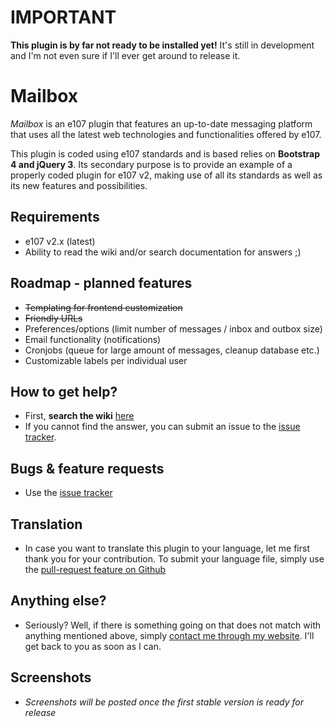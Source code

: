 # IMPORTANT #
**This plugin is by far not ready to be installed yet!** 
It's still in development and I'm not even sure if I'll ever get around to release it.

# Mailbox #
*Mailbox* is an e107 plugin that features an up-to-date messaging platform that uses all the latest web technologies and functionalities offered by e107.

This plugin is coded using e107 standards and is based relies on **Bootstrap 4 and jQuery 3**. Its secondary purpose is to provide an example of a properly coded plugin for e107 v2, making use of all its standards as well as its new features and possibilities.  

## Requirements ##
* e107 v2.x (latest)
* Ability to read the wiki and/or search documentation for answers ;)

## Roadmap - planned features ##
* ~~Templating for frontend customization~~ 
* ~~Friendly URLs~~
* Preferences/options (limit number of messages / inbox and outbox size)
* Email functionality (notifications)
* Cronjobs (queue for large amount of messages, cleanup database etc.)
* Customizable labels per individual user 

## How to get help? ##
* First, **search the wiki** [here](https://github.com/Moc/mailbox/wiki)
* If you cannot find the answer, you can submit an issue to the [issue tracker](https://github.com/Moc/mailbox/issues).

## Bugs &  feature requests ##
* Use the [issue tracker](https://github.com/Moc/mailbox/issues)

## Translation ##
* In case you want to translate this plugin to your language, let me first thank you for your contribution. To submit your language file, simply use the [pull-request feature on Github](https://help.github.com/articles/using-pull-requests) 
 
## Anything else? ##
* Seriously? Well, if there is something going on that does not match with anything mentioned above, simply [contact me through my website](http://www.tijnkuyper.nl). I'll get back to you as soon as I can.

## Screenshots ##
* *Screenshots will be posted once the first stable version is ready for release*

